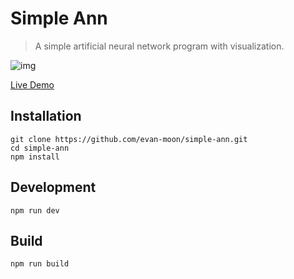 # Simple Ann
> A simple artificial neural network program with visualization.

![img](./thumb.png)

[Live Demo](https://evan-moon.github.io/simple-ann/)

## Installation
```shell
git clone https://github.com/evan-moon/simple-ann.git
cd simple-ann
npm install
```

## Development
```shell
npm run dev
```

## Build
```shell
npm run build
```
